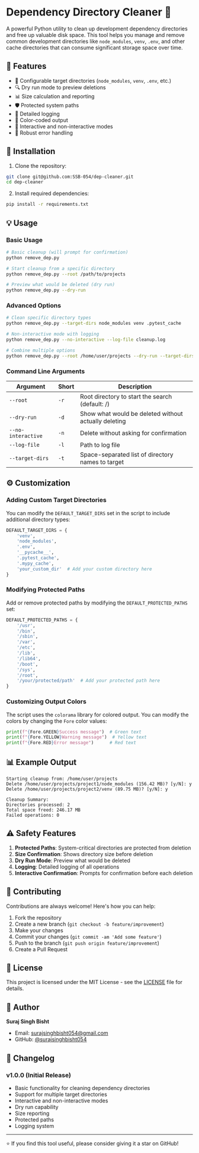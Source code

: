 # Dependency Directory Cleaner 🧹

A powerful Python utility to clean up development dependency directories and free up valuable disk space.
This tool helps you manage and remove common development directories like `node_modules`, `venv`, `.env`, and other cache directories that can consume significant storage space over time.


## 🌟 Features

- 🎯 Configurable target directories (`node_modules`, `venv`, `.env`, etc.)
- 🔍 Dry run mode to preview deletions
- 📊 Size calculation and reporting
- 🛡️ Protected system paths
- 📝 Detailed logging
- 🎨 Color-coded output
- 🤝 Interactive and non-interactive modes
- 💪 Robust error handling

## 🚀 Installation

1. Clone the repository:
```bash
git clone git@github.com:SSB-054/dep-cleaner.git
cd dep-cleaner
```

2. Install required dependencies:
```bash
pip install -r requirements.txt
```

## 💡 Usage

### Basic Usage

```bash
# Basic cleanup (will prompt for confirmation)
python remove_dep.py

# Start cleanup from a specific directory
python remove_dep.py --root /path/to/projects

# Preview what would be deleted (dry run)
python remove_dep.py --dry-run
```

### Advanced Options

```bash
# Clean specific directory types
python remove_dep.py --target-dirs node_modules venv .pytest_cache

# Non-interactive mode with logging
python remove_dep.py --no-interactive --log-file cleanup.log

# Combine multiple options
python remove_dep.py --root /home/user/projects --dry-run --target-dirs node_modules venv
```

### Command Line Arguments

| Argument | Short | Description |
|----------|-------|-------------|
| `--root` | `-r` | Root directory to start the search (default: /) |
| `--dry-run` | `-d` | Show what would be deleted without actually deleting |
| `--no-interactive` | `-n` | Delete without asking for confirmation |
| `--log-file` | `-l` | Path to log file |
| `--target-dirs` | `-t` | Space-separated list of directory names to target |

## ⚙️ Customization

### Adding Custom Target Directories

You can modify the `DEFAULT_TARGET_DIRS` set in the script to include additional directory types:

```python
DEFAULT_TARGET_DIRS = {
    'venv',
    'node_modules',
    '.env',
    '__pycache__',
    '.pytest_cache',
    '.mypy_cache',
    'your_custom_dir'  # Add your custom directory here
}
```

### Modifying Protected Paths

Add or remove protected paths by modifying the `DEFAULT_PROTECTED_PATHS` set:

```python
DEFAULT_PROTECTED_PATHS = {
    '/usr',
    '/bin',
    '/sbin',
    '/var',
    '/etc',
    '/lib',
    '/lib64',
    '/boot',
    '/sys',
    '/root',
    '/your/protected/path'  # Add your protected path here
}
```

### Customizing Output Colors

The script uses the `colorama` library for colored output. You can modify the colors by changing the `Fore` color values:

```python
print(f"{Fore.GREEN}Success message")  # Green text
print(f"{Fore.YELLOW}Warning message")  # Yellow text
print(f"{Fore.RED}Error message")      # Red text
```

## 📊 Example Output

```
Starting cleanup from: /home/user/projects
Delete /home/user/projects/project1/node_modules (156.42 MB)? [y/N]: y
Delete /home/user/projects/project2/venv (89.75 MB)? [y/N]: y

Cleanup Summary:
Directories processed: 2
Total space freed: 246.17 MB
Failed operations: 0
```

## ⚠️ Safety Features

1. **Protected Paths**: System-critical directories are protected from deletion
2. **Size Confirmation**: Shows directory size before deletion
3. **Dry Run Mode**: Preview what would be deleted
4. **Logging**: Detailed logging of all operations
5. **Interactive Confirmation**: Prompts for confirmation before each deletion

## 🤝 Contributing

Contributions are always welcome! Here's how you can help:

1. Fork the repository
2. Create a new branch (`git checkout -b feature/improvement`)
3. Make your changes
4. Commit your changes (`git commit -am 'Add some feature'`)
5. Push to the branch (`git push origin feature/improvement`)
6. Create a Pull Request

## 📝 License

This project is licensed under the MIT License - see the [LICENSE](LICENSE) file for details.

## 👤 Author

**Suraj Singh Bisht**
- Email: surajsinghbisht054@gmail.com
- GitHub: [@surajsinghbisht054](https://github.com/surajsinghbisht054)


## 📖 Changelog

### v1.0.0 (Initial Release)
- Basic functionality for cleaning dependency directories
- Support for multiple target directories
- Interactive and non-interactive modes
- Dry run capability
- Size reporting
- Protected paths
- Logging system

---

⭐️ If you find this tool useful, please consider giving it a star on GitHub!
